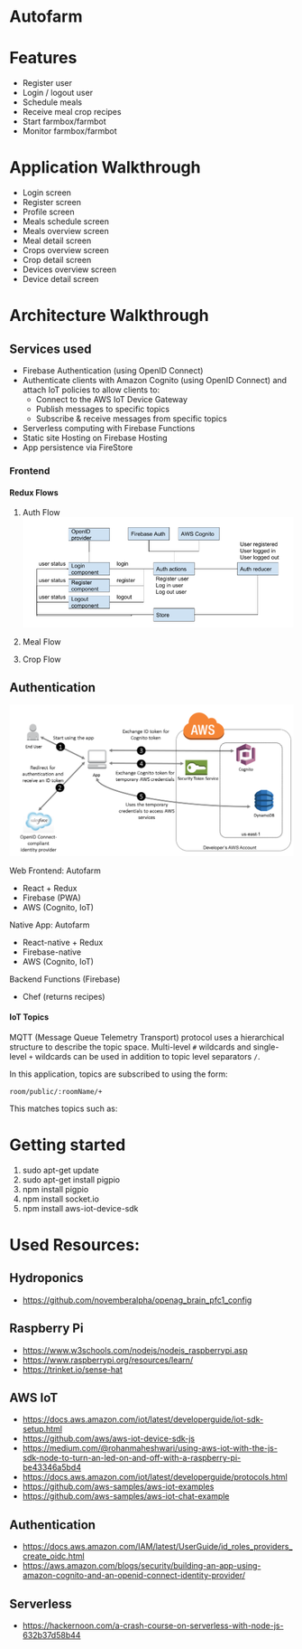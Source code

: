Autofarm
======

# Features
- Register user
- Login / logout user
- Schedule meals
- Receive meal crop recipes
- Start farmbox/farmbot
- Monitor farmbox/farmbot


# Application Walkthrough
- Login screen
- Register screen
- Profile screen
- Meals schedule screen
- Meals overview screen
- Meal detail screen
- Crops overview screen
- Crop detail screen
- Devices overview screen
- Device detail screen


# Architecture Walkthrough

## Services used
- Firebase Authentication (using OpenID Connect)
- Authenticate clients with Amazon Cognito (using OpenID Connect) and attach IoT policies to allow clients to:
    - Connect to the AWS IoT Device Gateway
    - Publish messages to specific topics
    - Subscribe & receive messages from specific topics
- Serverless computing with Firebase Functions
- Static site Hosting on Firebase Hosting
- App persistence via FireStore

### Frontend

#### Redux Flows
1. Auth Flow
![](docs/images/redux-auth-flow.png)

2. Meal Flow
3. Crop Flow



## Authentication
![](docs/images/authentication-flow.png)

Web Frontend: Autofarm
- React + Redux
- Firebase (PWA)
- AWS (Cognito, IoT)

Native App: Autofarm
- React-native + Redux
- Firebase-native
- AWS (Cognito, IoT)

Backend Functions (Firebase)
- Chef (returns recipes)


#### IoT Topics

MQTT (Message Queue Telemetry Transport) protocol uses a hierarchical structure to describe the topic space. Multi-level  `#` wildcards and single-level `+` wildcards can be used in addition to topic level separators `/`.

In this application, topics are subscribed to using the form:

```
room/public/:roomName/+
```

This matches topics such as:


# Getting started
1. sudo apt-get update
2. sudo apt-get install pigpio
3. npm install pigpio
4. npm install socket.io
5. npm install aws-iot-device-sdk


# Used Resources:

## Hydroponics
- https://github.com/novemberalpha/openag_brain_pfc1_config

## Raspberry Pi
- https://www.w3schools.com/nodejs/nodejs_raspberrypi.asp
- https://www.raspberrypi.org/resources/learn/
- https://trinket.io/sense-hat

## AWS IoT
- https://docs.aws.amazon.com/iot/latest/developerguide/iot-sdk-setup.html
- https://github.com/aws/aws-iot-device-sdk-js
- https://medium.com/@rohanmaheshwari/using-aws-iot-with-the-js-sdk-node-to-turn-an-led-on-and-off-with-a-raspberry-pi-be43346a5bd4
- https://docs.aws.amazon.com/iot/latest/developerguide/protocols.html
- https://github.com/aws-samples/aws-iot-examples
- https://github.com/aws-samples/aws-iot-chat-example
 
## Authentication
- https://docs.aws.amazon.com/IAM/latest/UserGuide/id_roles_providers_create_oidc.html
- https://aws.amazon.com/blogs/security/building-an-app-using-amazon-cognito-and-an-openid-connect-identity-provider/


## Serverless
- https://hackernoon.com/a-crash-course-on-serverless-with-node-js-632b37d58b44
 
